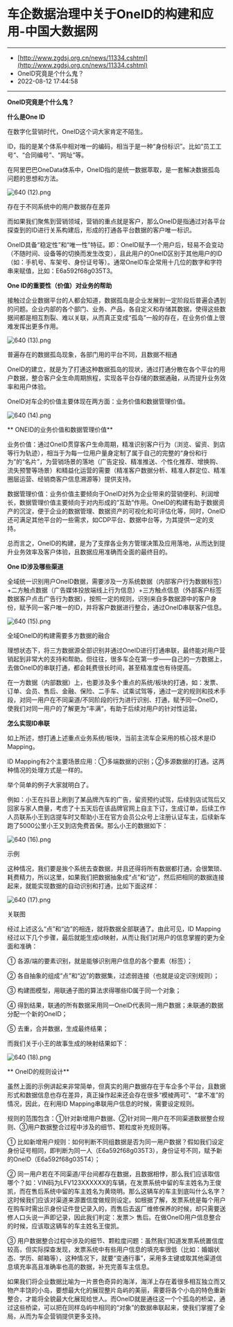# 车企数据治理中关于OneID的构建和应用-中国大数据网

---

* [http://www.zgdsj.org.cn/news/11334.cshtml](http://www.zgdsj.org.cn/news/11334.cshtml)
* OneID究竟是个什么鬼？
* 2022-08-12 17:44:58

---

**OneID究竟是个什么鬼？**

**什么是One ID**

在数字化营销时代，OneID这个词大家肯定不陌生。

ID，指的是某个体系中相对唯一的编码，相当于是一种“身份标识”。比如“员工工号”、“合同编号”、“网址”等。

在阿里巴巴OneData体系中，OneID指的是统一数据萃取，是一套解决数据孤岛问题的思想和方法。

![640 (12).png](http://www.zgdsj.org.cn/upload/images/2022/04/12/19836104923.png "640 (12).png")​

存在于不同系统中的用户数据存在差异

而如果我们聚焦到营销领域，营销的重点就是客户，那么OneID是指通过对各平台探查到的ID进行关系构建后，形成的打通各平台数据的客户唯一标识。

OneID具备“稳定性”和“唯一性”特征。即：OneID赋予一个用户后，轻易不会变动（不随时间、设备等的切换而发生改变），且此用户的OneID区别于其他用户的ID（如：手机号、车架号、身份证号等）。通常OneID车企常用十几位的数字和字符串来赋值，比如：E6a592f68g035T3。

**One ID的重要性（价值）对业务的帮助**

接触过企业数据平台的人都会知道，数据孤岛是企业发展到一定阶段后普遍会遇到的问题。企业内部的各个部门、业务、产品，各自定义和存储其数据，使得这些数据间都是相互割裂、难以关联，从而真正变成“孤岛”一般的存在，在业务价值上很难发挥出更多作用。

![640 (13).png](http://www.zgdsj.org.cn/upload/images/2022/04/12/19837105217.png "640 (13).png")​

普遍存在的数据孤岛现象，各部门用的平台不同，且数据不相通

OneID的建立，就是为了打通这种数据孤岛的现状，通过打通分散在各个平台的用户数据，整合客户全生命周期旅程，实现各平台存储的数据通融，从而提升业务效率和用户体验。

OneID对车企的价值主要体现在两方面：业务价值和数据管理价值。

![640 (14).png](http://www.zgdsj.org.cn/upload/images/2022/04/12/19838105240.png "640 (14).png")​

** ONEID的业务价值和数据管理价值**

业务价值：通过OneID贯穿客户生命周期，精准识别客户行为（浏览、留资、到店等行为轨迹），相当于为每一位用户量身定制了属于自己的完整的“身份和行为”的“名片”，为营销场景的落地（广告定投、精准推送、个性化推荐、增换购、流失预警等场景）和精益化运营的需要（精准客户数据分析、精准人群定位、精准圈层运营、经销商客户信息溯源等）提供支持。

数据管理价值：业务价值主要倾向于OneID对外为企业带来的营销便利、利润增长，数据管理价值主要倾向于对内形成的“互助”作用。OneID的构建有助于数据资产的沉淀，便于企业的数据管理、数据资产的可视化和可评估化等，同时，OneID还可满足其他平台的一些需求，如CDP平台、数据中台等，为其提供一定的支持。

总而言之，OneID的构建，是为了支撑各业务方管理决策及应用落地，从而达到提升业务效率及客户体验，且数据应用准确而全面的最终目的。

**One ID涉及哪些渠道**

全域统一识别用户OneID数据，需要涉及一方系统数据（内部客户行为数据标签）+二方触点数据（广告媒体投放端线上行为信息）+三方触点信息（外部客户标签数据客户点击广告行为数据），按照一定的规则，识别来自多数据源中的客户身份，赋予同一客户唯一的ID，并将客户数据进行整合，通过OneID串联客户信息。

![640 (15).png](http://www.zgdsj.org.cn/upload/images/2022/04/12/19839105320.png "640 (15).png")​

全域OneID的构建需要多方数据的融合

理想状态下，将三方数据源全部识别并通过OneID进行打通串联，最终能对用户营销起到非常大的支持和帮助。但往往，很多车企在第一步——自己的一方数据上，去做OneID的串联打通，都会耗费很长时间，甚至精准度也有待提高。

在一方数据（内部数据）上，也要涉及多个重点的系统/板块的打通，如：发票、订单、会员、售后、金融、保险、二手车、试乘试驾等，通过一定的规则和技术手段，对同一用户在不同渠道/不同阶段的行为进行识别、打通，赋予同一OneID，使我们对同一用户的了解更为“丰满”，有助于后续对用户的针对性运营。

**怎么实现ID串联**

如上所述，想打通上述重点业务系统/板块，当前主流车企采用的核心技术是ID Mapping。

ID Mapping有2个主要场景应用：①多端数据的识别；②多源数据的打通。这两种情况的处理方式是一样的。

举个简单的例子大家就明白了。

例如：小王在抖音上刷到了某品牌汽车的广告，留资预约试驾，后续到店试驾后又回家与家人商量，考虑了十五天后在该品牌官网上自主下订，生成订单，后续工作人员联系小王到店提车时又帮助小王在官方会员公众号上注册认证车主，后续新车跑了5000公里小王又到店免费首保。那么小王的数据如下：

![640 (16).png](http://www.zgdsj.org.cn/upload/images/2022/04/12/19840105355.png "640 (16).png")​

示例

这种情况，我们要是挨个系统去查数据，并且还得将所有数据都打通，会很繁琐、耗费精力，所以这里，如果我们把数据抽象成“点”和“边”，然后把相同的数据连接起来，就能实现数据的自动识别和打通，比如下面这样：

![640 (17).png](http://www.zgdsj.org.cn/upload/images/2022/04/12/19841105420.png "640 (17).png")​

关联图

经过上述这么“点”和“边”的相连，就将数据全部联通了。由此可见，ID Mapping经过以下几个步骤，最后就能生成id映射，从而让我们对用户的信息掌握的更为全面和准确：

① 各源/端的要素识别，就是能够识别用户信息的各个要素（标签）；

② 各自抽象的组成“点”和“边”的数据集，过滤弱连接（也就是设定识别规则）；

③ 构建图模型，用联通子图的算法求得哪些ID属于同一个对象；

④ 得到结果，联通的所有数据采用同一OneID代表同一用户数据；未联通的数据分配一个新的OneID；

⑤ 去重，合并数据，生成最终结果；

而我们关于小王的故事生成的映射结果如下：

![640 (18).png](http://www.zgdsj.org.cn/upload/images/2022/04/12/19842105440.png "640 (18).png")​

** OneID的规则设计**

虽然上面的示例讲起来非常简单，但真实的用户数据存在于车企多个平台，且数据形式和数据信息也存在差异，真正操作起来还会存在很多“模棱两可”、“拿不准”的情况，因此，在利用ID Mapping串联用户信息的时候，需要设定规则。

规则的范围包含：①针对新增用户数据、②针对同一用户在不同渠道数据整合规则、③用户数据整合过程中涉及的细节、颗粒度补充规则等。

① 比如新增用户规则：如何判断不同组数据是否为同一用户数据？假如我们设定身份证号相同，即判断为同一人（E6a592f68g035T3），身份证号不同，赋予新的OneID（E6a592f68g035T4）；

② 同一用户若在不同渠道/平台间都存在数据，且数据相悖，那么我们应该取信哪个？如：VIN码为LFV123XXXXXX的车辆，在发票系统中留的车主姓名为王俊凯，而在售后系统中留的车主姓名为黄晓明。那么这辆车的车主到底叫什么名字？这时候我们应该对渠道来源置信度做规则设定。如根据了解，发票系统是每个用户在购车时需出示身份证件登记录入的，而售后去返厂维修保养的时候，却只需要送修人口头说一声即记录，因此我们判定：发票＞ 售后。在做OneID用户信息整合的时候，应该取这辆车的车主姓名王俊凯。

③ 用户数据整合过程中涉及的细节、颗粒度问题：虽然我们知道发票系统置信度较高，但实际探查发现，发票系统中有些用户信息的填充率很低（比如：婚姻状态、学历、邮箱等），这种情况下，就要“变通行事”，采用多主键或取其他渠道信息填充率高且准确率也高的数据，补充完善车主信息。

如果我们将企业数据比喻为一片景色奇异的海洋，海洋上存在着很多相互独立而又物产丰饶的小岛，要想最大化的展现整片岛屿的美丽，需要将各个小岛的特色重新整合，才能将全貌最大化展现给世人。而OneID就是通往这一个个孤岛的桥梁，通过这些桥梁，可以把在同样岛屿中相同的“对象”的数据串联起来，使我们掌握了全局，从而为车企营销提供更多支持。

